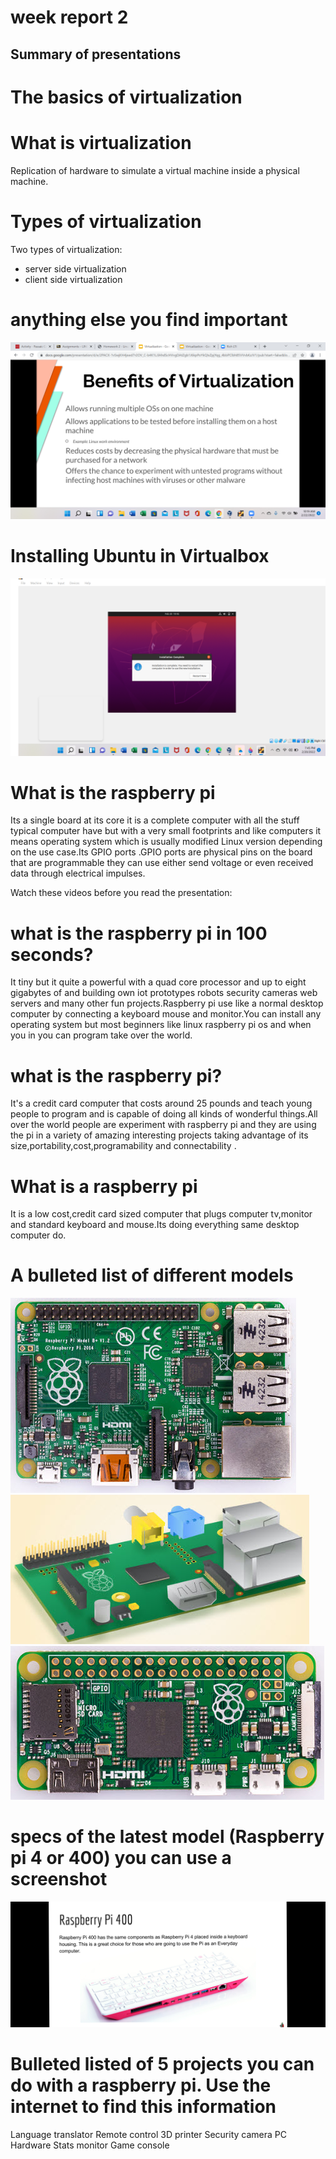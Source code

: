 # week report 2
## Summary of presentations
# The basics of virtualization

# What is virtualization
Replication of hardware to simulate a virtual machine inside a physical machine.
# Types of virtualization
Two types of virtualization:
* server side virtualization
* client side virtualization
# anything else you find important
![fi](findimportant.png)
# Installing Ubuntu in Virtualbox
![sc](screen.png)
# What is the raspberry pi
Its a single board at its core it is a complete computer with all the stuff typical computer have but with a very small footprints and like computers it means operating system which is usually modified Linux version depending on the use case.Its GPIO ports .GPIO ports are physical pins on the board  that are programmable they can use either send voltage or even received data through electrical impulses.

Watch these videos before you read the presentation:
# what is the raspberry pi in 100 seconds?
It  tiny but it quite a powerful with a quad core processor and up to eight gigabytes of and building own iot prototypes robots security cameras web servers and many other fun projects.Raspberry pi use like a normal desktop computer by connecting a keyboard mouse and monitor.You can install any operating system but most beginners like linux raspberry pi os and when you in you can program take over the world.

# what is the raspberry pi?
It's a credit card computer that costs around 25 pounds and teach young people to program and is capable of doing all kinds of wonderful things.All over the world people are experiment with raspberry pi and they are using the pi in a variety of amazing interesting projects taking advantage of its size,portability,cost,programability and connectability .
# What is a raspberry pi
It is a low cost,credit card sized computer that plugs computer tv,monitor and standard keyboard and mouse.Its doing everything same desktop computer do.
# A bulleted list of different models
![rsp](Raspberry-Pi-1-model-B.jpg)
![rsp](Raspberry-pi-model-B.jpg)
![rsp](Raspberry-Pi-Zero.jpg)
# specs of the latest model (Raspberry pi 4 or 400) you can use a screenshot
![rab400](rab400.png)
# Bulleted listed of 5 projects you can do with a raspberry pi. Use the internet to find this information
Language translator
Remote control 3D printer
Security camera
PC Hardware Stats monitor
Game console
